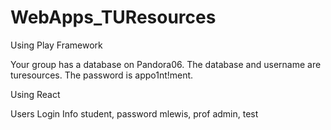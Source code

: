 # WebApps_TUResources
Using Play Framework

Your group has a database on Pandora06. The database and username are turesources. The password is appo1nt!ment.

Using React

Users Login Info
student, password
mlewis, prof
admin, test
